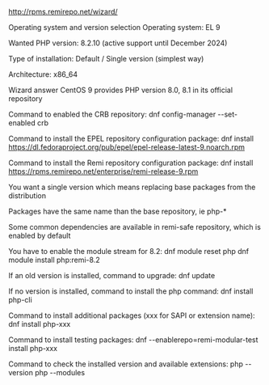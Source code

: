 http://rpms.remirepo.net/wizard/

Operating system and version selection
Operating system: 
    EL 9

Wanted PHP version: 
8.2.10 (active support until December 2024)

Type of installation: 
Default / Single version (simplest way)

Architecture: 
x86_64

Wizard answer
CentOS 9 provides PHP version 8.0, 8.1 in its official repository

Command to enabled the CRB repository:
    dnf config-manager --set-enabled crb

Command to install the EPEL repository configuration package:
    dnf install https://dl.fedoraproject.org/pub/epel/epel-release-latest-9.noarch.rpm

Command to install the Remi repository configuration package:
    dnf install https://rpms.remirepo.net/enterprise/remi-release-9.rpm


You want a single version which means replacing base packages from the distribution

Packages have the same name than the base repository, ie php-*

Some common dependencies are available in remi-safe repository, which is enabled by default

You have to enable the module stream for 8.2:
    dnf module reset php
    dnf module install php:remi-8.2

If an old version is installed, command to upgrade:
    dnf update

If no version is installed, command to install the php command:
    dnf install php-cli

Command to install additional packages (xxx for SAPI or extension name):
    dnf install php-xxx

Command to install testing packages:
    dnf --enablerepo=remi-modular-test install php-xxx

Command to check the installed version and available extensions:
    php --version
    php --modules

